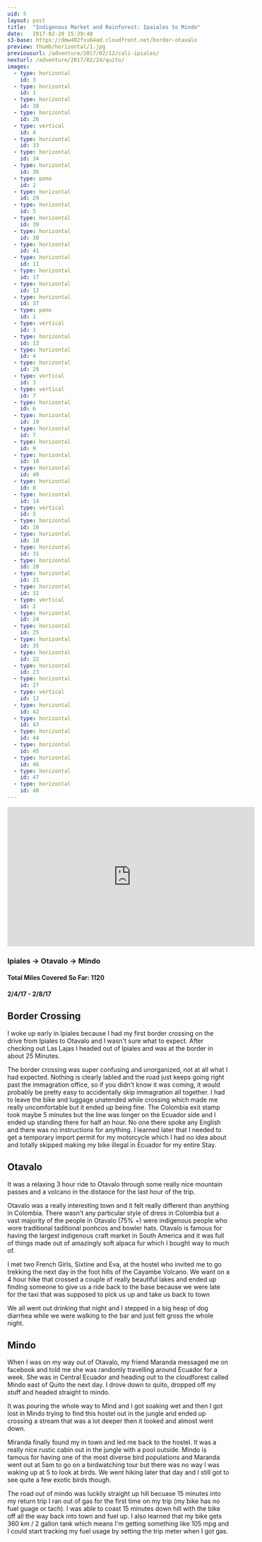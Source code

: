 ```yaml
---
uid: 5
layout: post
title:  "Indigenous Market and Rainforest: Ipaiales to Mindo"
date:   2017-02-20 15:39:40
s3-base: https://dmw492fxu64ad.cloudfront.net/border-otavalo
preview: thumb/horizontal/1.jpg
previousurl: /adventure/2017/02/12/cali-ipiales/
nexturl: /adventure/2017/02/24/quito/
images:
  - type: horizontal
    id: 3
  - type: horizontal
    id: 1
  - type: horizontal
    id: 38
  - type: horizontal
    id: 26
  - type: vertical
    id: 4
  - type: horizontal
    id: 33
  - type: horizontal
    id: 34
  - type: horizontal
    id: 36
  - type: pano
    id: 2
  - type: horizontal
    id: 29
  - type: horizontal
    id: 5
  - type: horizontal
    id: 39
  - type: horizontal
    id: 30
  - type: horizontal
    id: 41
  - type: horizontal
    id: 11
  - type: horizontal
    id: 17
  - type: horizontal
    id: 12
  - type: horizontal
    id: 37
  - type: pano
    id: 1
  - type: vertical
    id: 1
  - type: horizontal
    id: 13
  - type: horizontal
    id: 4
  - type: horizontal
    id: 28
  - type: vertical
    id: 3
  - type: vertical
    id: 7
  - type: horizontal
    id: 6
  - type: horizontal
    id: 19
  - type: horizontal
    id: 7
  - type: horizontal
    id: 9
  - type: horizontal
    id: 10
  - type: horizontal
    id: 40
  - type: horizontal
    id: 8
  - type: horizontal
    id: 14
  - type: vertical
    id: 5
  - type: horizontal
    id: 16
  - type: horizontal
    id: 18
  - type: horizontal
    id: 31
  - type: horizontal
    id: 20
  - type: horizontal
    id: 21
  - type: horizontal
    id: 32
  - type: vertical
    id: 2
  - type: horizontal
    id: 24
  - type: horizontal
    id: 25
  - type: horizontal
    id: 35
  - type: horizontal
    id: 22
  - type: horizontal
    id: 23
  - type: horizontal
    id: 27
  - type: vertical
    id: 12
  - type: horizontal
    id: 42
  - type: horizontal
    id: 43
  - type: horizontal
    id: 44
  - type: horizontal
    id: 45
  - type: horizontal
    id: 46
  - type: horizontal
    id: 47
  - type: horizontal
    id: 48
---
```


  <iframe width="560" height="315" src="https://www.youtube.com/embed/IJRXsXPBcFw" frameborder="0" allowfullscreen></iframe>

  <h3>Ipiales -> Otavalo -> Mindo </h3>
  <h4>Total Miles Covered So Far: 1120</h4>
  <h4>2/4/17 - 2/8/17</h4>

  <h2>Border Crossing</h2>
  I woke up early in Ipiales because I had my first border crossing on the drive from Ipiales to Otavalo and I wasn't sure what to expect. After checking out Las Lajas I headed out of Ipiales and was at the border in about 25 Minutes.

  The border crossing was super confusing and unorganized, not at all what I had expected. Nothing is clearly labled and the road just keeps going right past the immagration office, so if you didn't know it was coming, it would probably be pretty easy to accidentally skip immagration all together. I had to leave the bike and luggage unatended while crossing which made me really uncomfortable but it ended up being fine. The Colombia exit stamp took maybe 5 minutes but the line was longer on the Ecuador side and I ended up standing there for half an hour. No one there spoke any English and there was no instructions for anything. I learned later that I needed to get a temporary import permit for my motorcycle which I had no idea about and totally skipped making my bike illegal in Ecuador for my entire Stay.

  <h2>Otavalo</h2>
  It was a relaxing 3 hour ride to Otavalo through some really nice mountain passes and a volcano in the distance for the last hour of the trip.

  Otavalo was a really interesting town and it felt really different than anything in Colombia. There wasn't any particular style of dress in Colombia but a vast majority of the people in Otavalo (75% +) were indigenous people who wore traditional taditional ponhcos and bowler hats. Otavalo is famous for having the largest indigenous craft market in South America and it was full of things made out of amazingly soft alpaca fur which I bought way to much of.

  I met two French Girls, Sixtine and Eva, at the hostel who invited me to go trekking the next day in the foot hills of the Cayambe Volcano. We want on a 4 hour hike that crossed a couple of really beautiful lakes and ended up finding someone to give us a ride back to the base because we were late for the taxi that was supposed to pick us up and take us back to town

  We all went out drinking that night and I stepped in a big heap of dog diarrhea while we were walking to the bar and just felt gross the whole night.

  <h2>Mindo</h2>
  When I was on my way out of Otavalo, my friend Maranda messaged me on facebook and told me she was randomly travelling around Ecuador for a week. She was in Central Ecuador and heading out to the cloudforest called Mindo east of Quito the next day. I drove down to quito, dropped off my stuff  and headed straight to mindo.

  It was pouring the whole way to Mind and I got soaking wet and then I got lost in Mindo trying to find this hostel out in the jungle and ended up crossing a stream that was a lot deeper then it looked and almost went down.

  Miranda finally found my in town and led me back to the hostel. It was a really nice rustic cabin out in the jungle with a pool outside. Mindo is famous for having one of the most diverse bird populations and Maranda went out at 5am to go on a birdwatching tour but there was no way I was waking up at 5 to look at birds. We went hiking later that day and I still got to see quite a few exotic birds though.

  The road out of mindo was luckily straight up hill becuase 15 minutes into my return trip I ran out of gas for the first time on my trip (my bike has no fuel guage or tach). I was able to coast 15 minutes down hill with the bike off all the way back into town and fuel up. I also learned that my bike gets 360 km / 2 gallon tank which means I'm getting something like 105 mpg and I could start tracking my fuel usage by setting the trip meter when I got gas.

